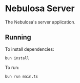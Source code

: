 # Nebulosa Server

The Nebulosa's server application.

## Running

To install dependencies:

```bash
bun install
```

To run:

```bash
bun run main.ts
```
